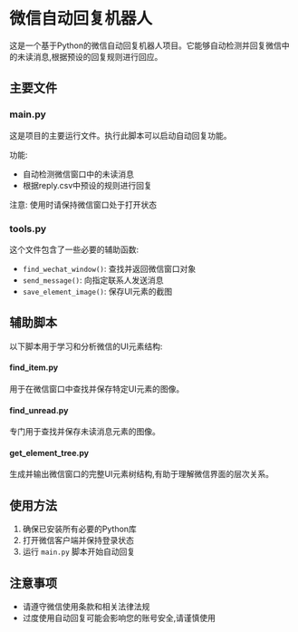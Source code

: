 # 微信自动回复机器人

这是一个基于Python的微信自动回复机器人项目。它能够自动检测并回复微信中的未读消息,根据预设的回复规则进行回应。

## 主要文件

### main.py

这是项目的主要运行文件。执行此脚本可以启动自动回复功能。

功能:
- 自动检测微信窗口中的未读消息
- 根据reply.csv中预设的规则进行回复

注意: 使用时请保持微信窗口处于打开状态

### tools.py

这个文件包含了一些必要的辅助函数:

- `find_wechat_window()`: 查找并返回微信窗口对象
- `send_message()`: 向指定联系人发送消息
- `save_element_image()`: 保存UI元素的截图



## 辅助脚本

以下脚本用于学习和分析微信的UI元素结构:

#### find_item.py

用于在微信窗口中查找并保存特定UI元素的图像。

#### find_unread.py

专门用于查找并保存未读消息元素的图像。

#### get_element_tree.py

生成并输出微信窗口的完整UI元素树结构,有助于理解微信界面的层次关系。



## 使用方法

1. 确保已安装所有必要的Python库
2. 打开微信客户端并保持登录状态
3. 运行 `main.py` 脚本开始自动回复



## 注意事项

- 请遵守微信使用条款和相关法律法规
- 过度使用自动回复可能会影响您的账号安全,请谨慎使用

